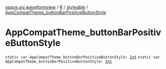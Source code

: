 [space.siy.waveformview](../../index.md) / [R](../index.md) / [styleable](index.md) / [AppCompatTheme_buttonBarPositiveButtonStyle](./-app-compat-theme_button-bar-positive-button-style.md)

# AppCompatTheme_buttonBarPositiveButtonStyle

`static var AppCompatTheme_buttonBarPositiveButtonStyle: `[`Int`](https://kotlinlang.org/api/latest/jvm/stdlib/kotlin/-int/index.html)
`static var AppCompatTheme_buttonBarPositiveButtonStyle: `[`Int`](https://kotlinlang.org/api/latest/jvm/stdlib/kotlin/-int/index.html)